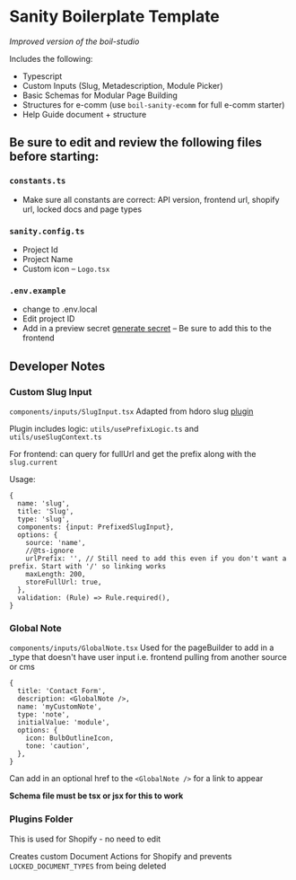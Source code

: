 # Sanity Boilerplate Template

_Improved version of the boil-studio_

Includes the following:

- Typescript
- Custom Inputs (Slug, Metadescription, Module Picker)
- Basic Schemas for Modular Page Building
- Structures for e-comm (use `boil-sanity-ecomm` for full e-comm starter)
- Help Guide document + structure

## Be sure to edit and review the following files before starting:

### `constants.ts`

- Make sure all constants are correct: API version, frontend url, shopify url, locked docs and page types

### `sanity.config.ts`

- Project Id
- Project Name
- Custom icon – `Logo.tsx`

### `.env.example`

- change to .env.local
- Edit project ID
- Add in a preview secret [generate secret](https://randomkeygen.com/) – Be sure to add this to the frontend

## Developer Notes

### Custom Slug Input

`components/inputs/SlugInput.tsx`
Adapted from hdoro slug [plugin](https://github.com/hdoro/sanity-plugin-prefixed-slug)

Plugin includes logic: `utils/usePrefixLogic.ts` and `utils/useSlugContext.ts`

For frontend: can query for fullUrl and get the prefix along with the `slug.current`

Usage:

```
{
  name: 'slug',
  title: 'Slug',
  type: 'slug',
  components: {input: PrefixedSlugInput},
  options: {
    source: 'name',
    //@ts-ignore
    urlPrefix: '', // Still need to add this even if you don't want a prefix. Start with '/' so linking works
    maxLength: 200,
    storeFullUrl: true,
  },
  validation: (Rule) => Rule.required(),
}
```

### Global Note

`components/inputs/GlobalNote.tsx`
Used for the pageBuilder to add in a \_type that doesn't have user input i.e. frontend pulling from another source or cms

```
{
  title: 'Contact Form',
  description: <GlobalNote />,
  name: 'myCustomNote',
  type: 'note',
  initialValue: 'module',
  options: {
    icon: BulbOutlineIcon,
    tone: 'caution',
  },
}
```

Can add in an optional href to the `<GlobalNote />` for a link to appear

**Schema file must be tsx or jsx for this to work**

### Plugins Folder

This is used for Shopify - no need to edit

Creates custom Document Actions for Shopify and prevents `LOCKED_DOCUMENT_TYPES` from being deleted
